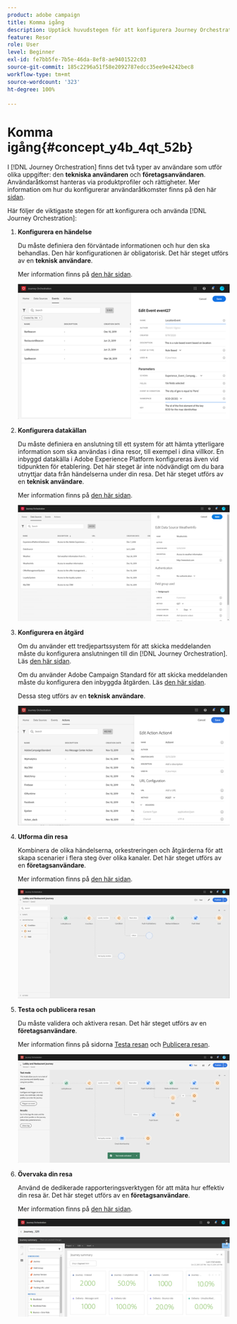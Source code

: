 ```yaml
---
product: adobe campaign
title: Komma igång
description: Upptäck huvudstegen för att konfigurera Journey Orchestration och skapa din första resa.
feature: Resor
role: User
level: Beginner
exl-id: fe7bb5fe-7b5e-46da-8ef8-ae9401522c03
source-git-commit: 185c2296a51f58e2092787edcc35ee9e4242bec8
workflow-type: tm+mt
source-wordcount: '323'
ht-degree: 100%

---
```


# Komma igång{#concept_y4b_4qt_52b}

I [!DNL Journey Orchestration] finns det två typer av användare som utför olika uppgifter: den **tekniska användaren** och **företagsanvändaren**. Användaråtkomst hanteras via produktprofiler och rättigheter. Mer information om hur du konfigurerar användaråtkomster finns på den här [sidan](../about/access-management.md).

Här följer de viktigaste stegen för att konfigurera och använda [!DNL Journey Orchestration]:

1. **Konfigurera en händelse**

   Du måste definiera den förväntade informationen och hur den ska behandlas. Den här konfigurationen är obligatorisk. Det här steget utförs av en **teknisk användare**.

   Mer information finns på [den här sidan](../event/about-events.md).

   ![](../assets/journey7.png)

1. **Konfigurera datakällan**

   Du måste definiera en anslutning till ett system för att hämta ytterligare information som ska användas i dina resor, till exempel i dina villkor. En inbyggd datakälla i Adobe Experience Platform konfigureras även vid tidpunkten för etablering. Det här steget är inte nödvändigt om du bara utnyttjar data från händelserna under din resa. Det här steget utförs av en **teknisk användare**.

   Mer information finns på [den här sidan](../datasource/about-data-sources.md).

   ![](../assets/journey22.png)

1. **Konfigurera en åtgärd**

   Om du använder ett tredjepartssystem för att skicka meddelanden måste du konfigurera anslutningen till din [!DNL Journey Orchestration]. Läs [den här sidan](../action/about-custom-action-configuration.md).

   Om du använder Adobe Campaign Standard för att skicka meddelanden måste du konfigurera den inbyggda åtgärden. Läs [den här sidan](../action/working-with-adobe-campaign.md).

   Dessa steg utförs av en **teknisk användare**.

   ![](../assets/custom2.png)

1. **Utforma din resa**

   Kombinera de olika händelserna, orkestreringen och åtgärderna för att skapa scenarier i flera steg över olika kanaler. Det här steget utförs av en **företagsanvändare**.

   Mer information finns på [den här sidan](../building-journeys/journey.md).

   ![](../assets/journeyuc2_24.png)

1. **Testa och publicera resan**

   Du måste validera och aktivera resan. Det här steget utförs av en **företagsanvändare**.

   Mer information finns på sidorna [Testa resan](../building-journeys/testing-the-journey.md) och [Publicera resan](../building-journeys/publishing-the-journey.md).

   ![](../assets/journeyuc2_32bis.png)

1. **Övervaka din resa**

   Använd de dedikerade rapporteringsverktygen för att mäta hur effektiv din resa är. Det här steget utförs av en **företagsanvändare**.

   Mer information finns på [den här sidan](../reporting/about-journey-reports.md).

   ![](../assets/dynamic_report_journey_12.png)
